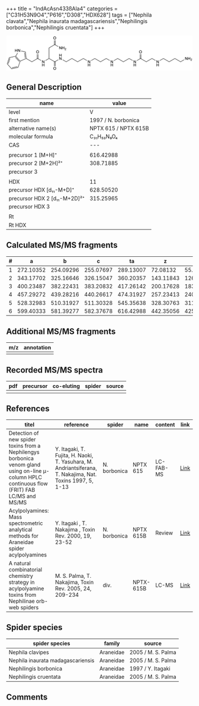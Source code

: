 +++
title = "IndAcAsn433ßAla4"
categories = ["C31H53N9O4","P616","D308","HDX628"]
tags = ["Nephila clavata","Nephila inaurata madagascariensis","Nephilingis borbonica","Nephilingis cruentata"]
+++

![](/img/IndAcAsn433bAla4.png)

## General Description

| name                         | value                |
|------------------------------|----------------------|
| level                        | V                    |
| first mention                | 1997 / N. borbonica  |
| alternative name(s)          | NPTX 615 / NPTX 615B |
| molecular formula            | C₃₁H₅₃N₉O₄           |
| CAS                          | ---                  |
|                              |                      |
| precursor 1 [M+H]⁺           | 616.42988            |
| precursor 2 [M+2H]²⁺         | 308.71885            |
| precursor 3                  |                      |
|                              |                      |
| HDX                          | 11                   |
| precursor HDX   [d₁₁-M+D]⁺   | 628.50520            |
| precursor HDX 2 [d₁₁-M+2D]²⁺ | 315.25965            |
| precursor HDX 3              |                      |
|                              |                      |
| Rt                           |                      |
| Rt HDX                       |                      |

## Calculated MS/MS fragments

| # | a         | b         | c         | ta        | z         | y         | tz        |
|---|-----------|-----------|-----------|-----------|-----------|-----------|-----------|
| 1 | 272.10352 | 254.09296 | 255.07697 | 289.13007 | 72.08132  | 55.05477  | 89.10787  |
| 2 | 343.17702 | 325.16646 | 326.15047 | 360.20357 | 143.11843 | 126.09188 | 160.14498 |
| 3 | 400.23487 | 382.22431 | 383.20832 | 417.26142 | 200.17628 | 183.14973 | 217.20283 |
| 4 | 457.29272 | 439.28216 | 440.26617 | 474.31927 | 257.23413 | 240.20758 | 274.26068 |
| 5 | 528.32983 | 510.31927 | 511.30328 | 545.35638 | 328.30763 | 311.28108 | 345.33418 |
| 6 | 599.40333 | 581.39277 | 582.37678 | 616.42988 | 442.35056 | 425.32401 | 459.37711 |

## Additional MS/MS fragments

| m/z       | annotation |
|-----------|------------|
|           |            |

## Recorded MS/MS spectra

| pdf | precursor | co-eluting | spider    | source                              |
|-----|-----------|------------|-----------|-------------------------------------|
|     |           |            |           |                                     |

## References

| titel                                                                                                                                          | reference                                                                                                 | spider       | name      | content   | link                                                                                                              |
|------------------------------------------------------------------------------------------------------------------------------------------------|-----------------------------------------------------------------------------------------------------------|--------------|-----------|-----------|-------------------------------------------------------------------------------------------------------------------|
| Detection of new spider toxins from a Nephilengys borbonica venom gland using on-line µ-column HPLC continuous flow (FRIT) FAB LC/MS and MS/MS | Y. Itagaki, T. Fujita, H. Naoki, T. Yasuhara, M. Andriantsiferana, T. Nakajima, Nat. Toxins 1997, 5, 1-13 | N. borbonica | NPTX 615  | LC-FAB-MS | [Link](https://onlinelibrary.wiley.com/doi/abs/10.1002/%28SICI%29%281997%295%3A1%3C1%3A%3AAID-NT1%3E3.0.CO%3B2-8) |
| Acylpolyamines: Mass spectrometric analytical methods for Araneidae spider acylpolyamines                                                      | Y. Itagaki , T. Nakajima , Toxin Rev. 2000, 19, 23-52                                                     | N. borbonica | NPTX 615B | Review    | [Link](https://www.tandfonline.com/doi/abs/10.1081/TXR-100100314)                                                 |
| A natural combinatorial chemistry strategy in acylpolyamine toxins from Nephilinae orb-web spiders                                             | M. S. Palma, T. Nakajima, Toxin Rev. 2005, 24, 209-234                                                    | div.         | NPTX-615B | LC-MS     | [Link](https://www.tandfonline.com/doi/abs/10.1081/TXR-200057857)                                                 |  

## Spider species

| spider species                    | family    | source             |
|-----------------------------------|-----------|--------------------|
| Nephila clavipes                  | Araneidae | 2005 / M. S. Palma |
| Nephila inaurata madagascariensis | Araneidae | 2005 / M. S. Palma |
| Nephilingis borbonica             | Araneidae | 1997 / Y. Itagaki  |
| Nephilingis cruentata             | Araneidae | 2005 / M. S. Palma |

## Comments